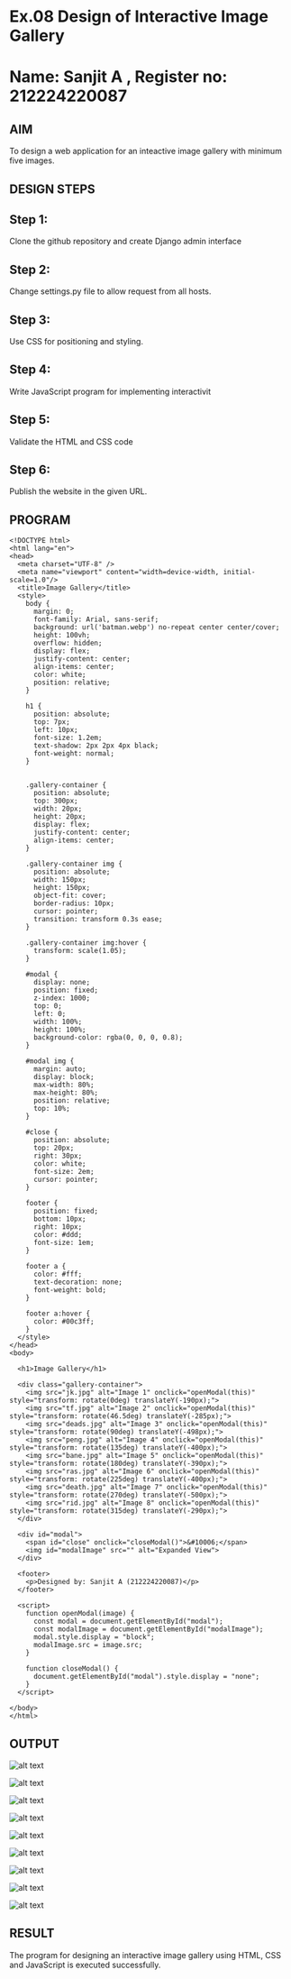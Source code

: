 # Ex.08 Design of Interactive Image Gallery
# Name: Sanjit A , Register no: 212224220087
## AIM
  To design a web application for an inteactive image gallery with minimum five images.

## DESIGN STEPS

## Step 1:

Clone the github repository and create Django admin interface

## Step 2:

Change settings.py file to allow request from all hosts.

## Step 3:

Use CSS for positioning and styling.

## Step 4:

Write JavaScript program for implementing interactivit

## Step 5:

Validate the HTML and CSS code

## Step 6:

Publish the website in the given URL.

## PROGRAM

```
<!DOCTYPE html>
<html lang="en">
<head>
  <meta charset="UTF-8" />
  <meta name="viewport" content="width=device-width, initial-scale=1.0"/>
  <title>Image Gallery</title>
  <style>
    body {
      margin: 0;
      font-family: Arial, sans-serif;
      background: url('batman.webp') no-repeat center center/cover;
      height: 100vh;
      overflow: hidden;
      display: flex;
      justify-content: center;
      align-items: center;
      color: white;
      position: relative;
    }

    h1 {
      position: absolute;
      top: 7px;
      left: 10px;
      font-size: 1.2em;
      text-shadow: 2px 2px 4px black;
      font-weight: normal; 
    }

    
    .gallery-container {
      position: absolute;
      top: 300px; 
      width: 20px;  
      height: 20px; 
      display: flex;
      justify-content: center;
      align-items: center;
    }

    .gallery-container img {
      position: absolute;
      width: 150px; 
      height: 150px;
      object-fit: cover;
      border-radius: 10px;
      cursor: pointer;
      transition: transform 0.3s ease;
    }

    .gallery-container img:hover {
      transform: scale(1.05); 
    }

    #modal {
      display: none;
      position: fixed;
      z-index: 1000;
      top: 0;
      left: 0;
      width: 100%;
      height: 100%;
      background-color: rgba(0, 0, 0, 0.8);
    }

    #modal img {
      margin: auto;
      display: block;
      max-width: 80%;
      max-height: 80%;
      position: relative;
      top: 10%;
    }

    #close {
      position: absolute;
      top: 20px;
      right: 30px;
      color: white;
      font-size: 2em;
      cursor: pointer;
    }

    footer {
      position: fixed;
      bottom: 10px;
      right: 10px;
      color: #ddd;
      font-size: 1em;
    }

    footer a {
      color: #fff;
      text-decoration: none;
      font-weight: bold;
    }

    footer a:hover {
      color: #00c3ff;
    }
  </style>
</head>
<body>

  <h1>Image Gallery</h1>

  <div class="gallery-container">
    <img src="jk.jpg" alt="Image 1" onclick="openModal(this)" style="transform: rotate(0deg) translateY(-190px);">
    <img src="tf.jpg" alt="Image 2" onclick="openModal(this)" style="transform: rotate(46.5deg) translateY(-285px);">
    <img src="deads.jpg" alt="Image 3" onclick="openModal(this)" style="transform: rotate(90deg) translateY(-498px);">
    <img src="peng.jpg" alt="Image 4" onclick="openModal(this)" style="transform: rotate(135deg) translateY(-400px);">
    <img src="bane.jpg" alt="Image 5" onclick="openModal(this)" style="transform: rotate(180deg) translateY(-390px);">
    <img src="ras.jpg" alt="Image 6" onclick="openModal(this)" style="transform: rotate(225deg) translateY(-400px);">
    <img src="death.jpg" alt="Image 7" onclick="openModal(this)" style="transform: rotate(270deg) translateY(-500px);">
    <img src="rid.jpg" alt="Image 8" onclick="openModal(this)" style="transform: rotate(315deg) translateY(-290px);">
  </div>

  <div id="modal">
    <span id="close" onclick="closeModal()">&#10006;</span>
    <img id="modalImage" src="" alt="Expanded View">
  </div>

  <footer>
    <p>Designed by: Sanjit A (212224220087)</p>
  </footer>

  <script>
    function openModal(image) {
      const modal = document.getElementById("modal");
      const modalImage = document.getElementById("modalImage");
      modal.style.display = "block";
      modalImage.src = image.src;
    }

    function closeModal() {
      document.getElementById("modal").style.display = "none";
    }
  </script>

</body>
</html>

```

## OUTPUT

![alt text](<Screenshot 2025-05-03 153312.png>)

![alt text](<Screenshot 2025-05-03 153406.png>)

![alt text](<Screenshot 2025-05-03 153428.png>)

![alt text](<Screenshot 2025-05-03 153445.png>)

![alt text](<Screenshot 2025-05-03 153501.png>)

![alt text](<Screenshot 2025-05-03 153514.png>)

![alt text](<Screenshot 2025-05-03 153530.png>)

![alt text](<Screenshot 2025-05-03 153545.png>)

![alt text](<Screenshot 2025-05-03 153555.png>)

## RESULT
  The program for designing an interactive image gallery using HTML, CSS and JavaScript is executed successfully.
